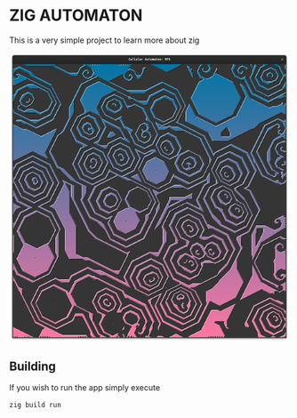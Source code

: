 # ZIG AUTOMATON

This is a very simple project to learn more about zig

![cool image of the cellular automaton in action](images/screen.png)


## Building
If you wish to run the app simply execute
```sh
zig build run
```

